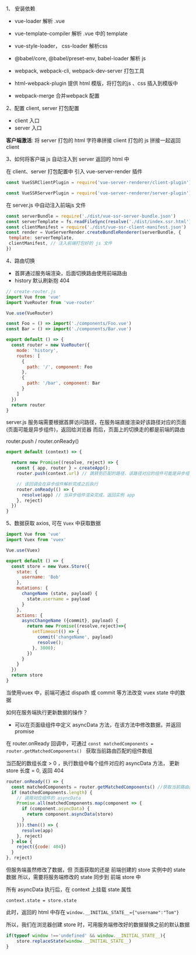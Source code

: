 1、 安装依赖

- vue-loader 解析 .vue 
- vue-template-compiler 解析 .vue 中的 template

- vue-style-loader， css-loader 解析css

- @babel/core, @babel/preset-env, babel-loader  解析 js

- webpack, webpack-cli, webpack-dev-server 打包工具

- html-webpack-plugin 提供 html 模版，将打包的js 、css  插入到模版中

- webpack-merge 合并webpack 配置


2、配置 client, server 打包配置
- client 入口
- server 入口

**客户端激活**: 将 server 打包的 html 字符串拼接 client 打包的 js 拼接一起返回 client 

3、如何将客户端 js 自动注入到 server 返回的 html 中

 在 client、server 打包配置中 引入 vue-server-render 插件
 ```js
 const VueSSRClientPlugin = require('vue-server-renderer/client-plugin')

 const VueSSRServerPlugin = require('vue-server-renderer/server-plugin')
 ```
 在 server.js 中自动注入前端js 文件
 ```js
const serverBundle = require('./dist/vue-ssr-server-bundle.json')
const serverTemplate = fs.readFileSync(resolve('./dist/index.ssr.html'), 'utf8')
const clientManifest = require('./dist/vue-ssr-client-manifest.json')
const render = VueServerRender.createBundleRenderer(serverBundle, {
  template: serverTemplate,
  clientManifest, // 注入前端打包好的 js 文件
})
 ```

4、路由切换
- 首屏通过服务端渲染，后面切换路由使用前端路由
- history 默认刷新抱 404

```js
// create-router.js
import Vue from 'vue'
import VueRouter from 'vue-router'

Vue.use(VueRouter)

const Foo = () => import('./components/Foo.vue')
const Bar = () => import('./components/Bar.vue')

export default () => {
  const router = new VueRouter({
    mode: 'history',
    routes: [
      {
        path: '/', component: Foo
      },
      {
        path: '/bar', component: Bar
      }
    ]
  })
  return router
}
```

server.js 服务端需要根据首屏访问路径，在服务端直接渲染好该路径对应的页面(页面可能是异步组件)，返回给浏览器
而后，页面上的切换走的都是前端的路由

router.push / router.onReady()

```js
export default (context) => {

  return new Promise((resolve, reject) => {
    const { app, router } = createApp();
    router.push(context.url) // 跳转到匹配的路径，该路径对应的组件可能是异步组件

    // 该回调会在异步组件解析完成之后执行
    router.onReady(() => {
      resolve(app) // 当异步组件渲染完成，返回实例 app
    }, reject)
  })
}
```

5、数据获取 axios, 可在 `Vuex` 中获取数据

```js
import Vue from 'vue'
import Vuex from 'vuex'

Vue.use(Vuex)

export default () => {
  const store = new Vuex.Store({
    state: {
      username: 'Bob'
    },
    mutations: {
      changeName (state, payload) {
        state.username = payload
      }
    },
    actions: {
      asyncChangeName ({commit}, payload) {
        return new Promise((resolve,reject)=>{
          setTimeout(() => {
            commit('changeName', payload)
            resolve();
          }, 3000);
        })
      }
    }
  })
  return store
}
```

当使用vuex 中，前端可通过 dispath 或 commit 等方法改变 vuex state 中的数据

如何在服务端执行更新数据的操作？

- 可以在页面级组件中定义 asyncData 方法，在该方法中修改数据，并返回 promise

在 router.onReady 回调中，可通过
  `const matchedComponents = router.getMatchedComponents() ` 获取当前路由匹配的组件数组

当匹配的数组长度 > 0 ，执行数组中每个组件对应的 asyncData 方法， 更新 store
长度 = 0, 返回 404
```js
router.onReady(() => {
  const matchedComponents = router.getMatchedComponents() //获取当前路由匹配的组件数组 
  if (matchedComponents.length) {
    // 调用对应组件的 asyncData
    Promise.all(matchedComponents.map(component => {
      if (component.asyncData) {
        return component.asyncData(store)
      }
    })).then(() => {
      resolve(app)
    }, reject)
  } else {
    reject({code: 404})
  }
}, reject)
```

但服务端虽然修改了数据，但 页面获取的还是 前端创建的 store 实例中的 state 数据
所以，需要将服务端修改的 state  同步到 前端 store 中

所有 asyncData 执行后，在 context 上挂载 state 属性

```context.state = store.state```

此时，返回的 html 中存在 ```window.__INITIAL_STATE__={"username":"Tom"}```

所以，我们在浏览器创建 store 时，可用服务端修改好的数据替换之前的默认数据

```js
if(typeof window !=='undefined' && window.__INITIAL_STATE__){
    store.replaceState(window.__INITIAL_STATE__)
}
```






